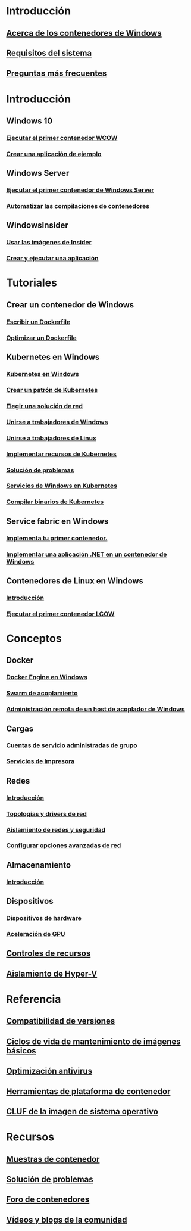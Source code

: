 # Introducción
## [Acerca de los contenedores de Windows](about/index.md)
## [Requisitos del sistema](deploy-containers/system-requirements.md)
## [Preguntas más frecuentes](about/faq.md)

# Introducción
## Windows 10
### [Ejecutar el primer contenedor WCOW](quick-start/quick-start-windows-10.md)
### [Crear una aplicación de ejemplo](quick-start/building-sample-app.md)
## Windows Server
### [Ejecutar el primer contenedor de Windows Server](quick-start/quick-start-windows-server.md)
### [Automatizar las compilaciones de contenedores](quick-start/quick-start-images.md)
## WindowsInsider
### [Usar las imágenes de Insider](quick-start/Using-Insider-Container-Images.md)
### [Crear y ejecutar una aplicación](quick-start/Nano-RS3-.NET-Core-and-PS.md)

# Tutoriales
## Crear un contenedor de Windows
### [Escribir un Dockerfile](manage-docker/manage-windows-dockerfile.md)
### [Optimizar un Dockerfile](manage-docker/optimize-windows-dockerfile.md)
## Kubernetes en Windows
### [Kubernetes en Windows](kubernetes/getting-started-kubernetes-windows.md)
### [Crear un patrón de Kubernetes](kubernetes/creating-a-linux-master.md)
### [Elegir una solución de red](kubernetes/network-topologies.md)
### [Unirse a trabajadores de Windows](kubernetes/joining-windows-workers.md)
### [Unirse a trabajadores de Linux](kubernetes/joining-linux-workers.md)
### [Implementar recursos de Kubernetes](kubernetes/deploying-resources.md)
### [Solución de problemas](kubernetes/common-problems.md)
### [Servicios de Windows en Kubernetes](kubernetes/kube-windows-services.md)
### [Compilar binarios de Kubernetes](kubernetes/compiling-kubernetes-binaries.md)
## Service fabric en Windows
### [Implementa tu primer contenedor.](/azure/service-fabric/service-fabric-quickstart-containers)
### [Implementar una aplicación .NET en un contenedor de Windows](/azure/service-fabric/service-fabric-host-app-in-a-container)
## Contenedores de Linux en Windows
### [Introducción](deploy-containers/linux-containers.md)
### [Ejecutar el primer contenedor LCOW](quick-start/quick-start-windows-10-linux.md)

# Conceptos
## Docker
### [Docker Engine en Windows](manage-docker/configure-docker-daemon.md)
### [Swarm de acoplamiento](manage-containers/swarm-mode.md)
### [Administración remota de un host de acoplador de Windows](management/manage_remotehost.md)
## Cargas
### [Cuentas de servicio administradas de grupo](manage-containers/manage-serviceaccounts.md)
### [Servicios de impresora](deploy-containers/print-spooler.md)
## Redes
### [Introducción](container-networking/architecture.md)
### [Topologías y drivers de red](container-networking/network-drivers-topologies.md)
### [Aislamiento de redes y seguridad](container-networking/network-isolation-security.md)
### [Configurar opciones avanzadas de red](container-networking/advanced.md)
## Almacenamiento
### [Introducción](manage-containers/container-storage.md)
## Dispositivos
### [Dispositivos de hardware](deploy-containers/hardware-devices-in-containers.md)
### [Aceleración de GPU](deploy-containers/gpu-acceleration.md)
## [Controles de recursos](manage-containers/resource-controls.md)
## [Aislamiento de Hyper-V](manage-containers/hyperv-container.md)

# Referencia
## [Compatibilidad de versiones](deploy-containers/version-compatibility.md)
## [Ciclos de vida de mantenimiento de imágenes básicos](deploy-containers/base-image-lifecycle.md)
## [Optimización antivirus](https://docs.microsoft.com/windows-hardware/drivers/ifs/anti-virus-optimization-for-windows-containers)
## [Herramientas de plataforma de contenedor](deploy-containers/containerd.md)
## [CLUF de la imagen de sistema operativo](Images_EULA.md)

# Recursos
## [Muestras de contenedor](samples.md)
## [Solución de problemas](troubleshooting.md)
## [Foro de contenedores](https://social.msdn.microsoft.com/Forums/home?forum=windowscontainers)
## [Vídeos y blogs de la comunidad](communitylinks.md)